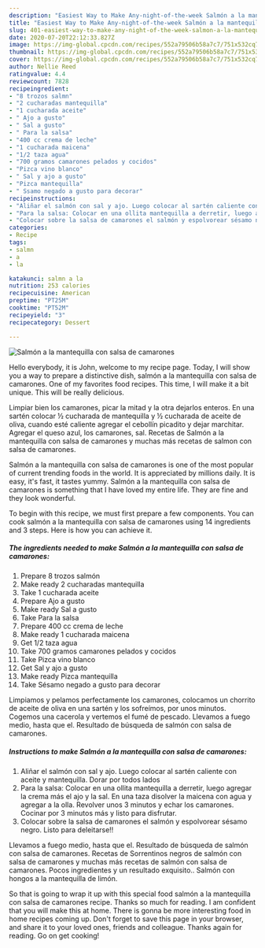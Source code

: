 ```yaml
---
description: "Easiest Way to Make Any-night-of-the-week Salmón a la mantequilla con salsa de camarones"
title: "Easiest Way to Make Any-night-of-the-week Salmón a la mantequilla con salsa de camarones"
slug: 401-easiest-way-to-make-any-night-of-the-week-salmon-a-la-mantequilla-con-salsa-de-camarones
date: 2020-07-20T22:12:33.827Z
image: https://img-global.cpcdn.com/recipes/552a79506b58a7c7/751x532cq70/salmon-a-la-mantequilla-con-salsa-de-camarones-foto-principal.jpg
thumbnail: https://img-global.cpcdn.com/recipes/552a79506b58a7c7/751x532cq70/salmon-a-la-mantequilla-con-salsa-de-camarones-foto-principal.jpg
cover: https://img-global.cpcdn.com/recipes/552a79506b58a7c7/751x532cq70/salmon-a-la-mantequilla-con-salsa-de-camarones-foto-principal.jpg
author: Nellie Reed
ratingvalue: 4.4
reviewcount: 7828
recipeingredient:
- "8 trozos salmn"
- "2 cucharadas mantequilla"
- "1 cucharada aceite"
- " Ajo a gusto"
- " Sal a gusto"
- " Para la salsa"
- "400 cc crema de leche"
- "1 cucharada maicena"
- "1/2 taza agua"
- "700 gramos camarones pelados y cocidos"
- "Pizca vino blanco"
- " Sal y ajo a gusto"
- "Pizca mantequilla"
- " Ssamo negado a gusto para decorar"
recipeinstructions:
- "Aliñar el salmón con sal y ajo. Luego colocar al sartén caliente con aceite y mantequilla. Dorar por todos lados"
- "Para la salsa: Colocar en una ollita mantequilla a derretir, luego agregar la crema más el ajo y la sal. En una taza disolver la maicena con agua y agregar a la olla. Revolver unos 3 minutos y echar los camarones. Cocinar por 3 minutos más y listo para disfrutar."
- "Colocar sobre la salsa de camarones el salmón y espolvorear sésamo negro. Listo para deleitarse!!"
categories:
- Recipe
tags:
- salmn
- a
- la

katakunci: salmn a la 
nutrition: 253 calories
recipecuisine: American
preptime: "PT25M"
cooktime: "PT52M"
recipeyield: "3"
recipecategory: Dessert

---
```



![Salmón a la mantequilla con salsa de camarones](https://img-global.cpcdn.com/recipes/552a79506b58a7c7/751x532cq70/salmon-a-la-mantequilla-con-salsa-de-camarones-foto-principal.jpg)

Hello everybody, it is John, welcome to my recipe page. Today, I will show you a way to prepare a distinctive dish, salmón a la mantequilla con salsa de camarones. One of my favorites food recipes. This time, I will make it a bit unique. This will be really delicious.

Limpiar bien los camarones, picar la mitad y la otra dejarlos enteros. En una sartén colocar ½ cucharada de mantequilla y ½ cucharada de aceite de oliva, cuando esté caliente agregar el cebollín picadito y dejar marchitar. Agregar el queso azul, los camarones, sal. Recetas de Salmón a la mantequilla con salsa de camarones y muchas más recetas de salmon con salsa de camarones.

Salmón a la mantequilla con salsa de camarones is one of the most popular of current trending foods in the world. It is appreciated by millions daily. It is easy, it's fast, it tastes yummy. Salmón a la mantequilla con salsa de camarones is something that I have loved my entire life. They are fine and they look wonderful.


To begin with this recipe, we must first prepare a few components. You can cook salmón a la mantequilla con salsa de camarones using 14 ingredients and 3 steps. Here is how you can achieve it.

<!--inarticleads1-->

##### The ingredients needed to make Salmón a la mantequilla con salsa de camarones:

1. Prepare 8 trozos salmón
1. Make ready 2 cucharadas mantequilla
1. Take 1 cucharada aceite
1. Prepare  Ajo a gusto
1. Make ready  Sal a gusto
1. Take  Para la salsa
1. Prepare 400 cc crema de leche
1. Make ready 1 cucharada maicena
1. Get 1/2 taza agua
1. Take 700 gramos camarones pelados y cocidos
1. Take Pizca vino blanco
1. Get  Sal y ajo a gusto
1. Make ready Pizca mantequilla
1. Take  Sésamo negado a gusto para decorar


Limpiamos y pelamos perfectamente los camarones, colocamos un chorrito de aceite de oliva en una sartén y los sofreímos, por unos minutos. Cogemos una cacerola y vertemos el fumé de pescado. Llevamos a fuego medio, hasta que el. Resultado de búsqueda de salmón con salsa de camarones. 

<!--inarticleads2-->

##### Instructions to make Salmón a la mantequilla con salsa de camarones:

1. Aliñar el salmón con sal y ajo. Luego colocar al sartén caliente con aceite y mantequilla. Dorar por todos lados
1. Para la salsa: Colocar en una ollita mantequilla a derretir, luego agregar la crema más el ajo y la sal. En una taza disolver la maicena con agua y agregar a la olla. Revolver unos 3 minutos y echar los camarones. Cocinar por 3 minutos más y listo para disfrutar.
1. Colocar sobre la salsa de camarones el salmón y espolvorear sésamo negro. Listo para deleitarse!!


Llevamos a fuego medio, hasta que el. Resultado de búsqueda de salmón con salsa de camarones. Recetas de Sorrentinos negros de salmón con salsa de camarones y muchas más recetas de salmón con salsa de camarones. Pocos ingredientes y un resultado exquisito.. Salmón con hongos a la mantequilla de limón. 

So that is going to wrap it up with this special food salmón a la mantequilla con salsa de camarones recipe. Thanks so much for reading. I am confident that you will make this at home. There is gonna be more interesting food in home recipes coming up. Don't forget to save this page in your browser, and share it to your loved ones, friends and colleague. Thanks again for reading. Go on get cooking!
